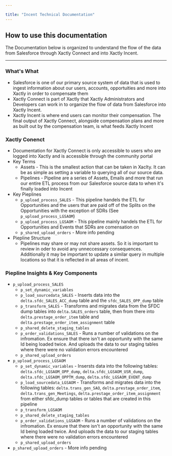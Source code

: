 ```yaml
---

title: "Incent Technical Documentation"
---
```







## How to use this documentation

The Documentation below is organized to understand the flow of the data from Salesforce through Xactly Connect and into Xactly Incent.

---

### What's What

- Salesforce is one of our primary source system of data that is used to ingest information about our users, accounts, opportuities and more into Xactly in order to compensate them
- Xactly Connect is part of Xactly that Xactly Administrators and Developers can work in to organize the flow of data from Salesforce into Xactly Incent.
- Xactly Incent is where end users can monitor their compensation. The final output of Xactly Connect, alongside compensation plans and more as built out by the compensation team, is what feeds Xactly Incent

### Xactly Conenct

- Documentation for Xactly Connect is only accessible to users who are logged into Xactly and is accessible through the community portal
- Key Terms
    - Assets - This is the smallest action that can be taken in Xaclty. It can be as simple as setting a variable to querying all of our source data.
    - Pipelines - Pipeline are a series of Assets, Emails and more that run our entire ETL process from our Salesforce source data to when it's finally loaded into Incent
- Key Pieplines
    - `p_upload_process_SALES` - This pipeline handels the ETL for Opportunities and the users that are paid off of the Splits on the Opportunities with the exception of SDRs (See `p_upload_process_LGSAOM`)
    - `p_upload_process_LGSAOM` - This pipeline mainly handels the ETL for Opportunities and Events that SDRs are comensation on
    - `p_shared_upload_orders` - More info pending
- Piepline Structure
    - Pipelines may share or may not share assets. So it is important to review in oder to avoid any unneccessary consequences. Additionally it may be important to update a similar query in multiple locations so that it is reflected in all areas of incent.

### Piepline Insights & Key Components

- `p_upload_process_SALES`
    - `p_set_dynamic_variables`
    - `p_load_sourcedata_SALES` - Inserts data into the `delta.sfdc_SALES_ACC_dump` table and the `sfdc_SALES_OPP_dump` table
    - `p_transform_SALES` - Transforms and migrates data from the SFDC dump tables into `delta.SALES_orders` table, then from there into `delta.prestage_order_item` table and `delta.prestage_order_item_assignment` table
    - `p_shared_delete_staging_tables`
    - `p_order_validations_SALES` - Runs a number of validations on the infromation. Ex ensure that there isn't an opportunity with the same Id being loaded twice. And uploads the data to our staging tables where there were no validation errors encountered
    - `p_shared_upload_orders`
- `p_upload_process_LGSAOM`
    - `p_set_dynamic_variables` - Insersts data into the following tables: `delta.sfdc_LGSAOM_OPP_dump`, `delta.sfdc_LGSAOM_USR_dump`, `delta.sfdc_LGSAOM_OPPTM_dump`, `delta.sfdc_LGSAOM_EVENT_dump`
    - `p_load_sourcedata_LGSAOM` - Transforms and migrates data into the following tables: `delta.trans_gen_SAO`, `delta.prestage_order_item`, `delta.trans_gen_Meetings`, `delta.prestage_order_item_assignment` from either sfdc_dump tables or tables that are created in this pipeline
    - `p_transform_LGSAOM`
    - `p_shared_delete_staging_tables`
    - `p_order_validations_LGSAOM` - Runs a number of validations on the infromation. Ex ensure that there isn't an opportunity with the same Id being loaded twice. And uploads the data to our staging tables where there were no validation errors encountered
    - `p_shared_upload_orders`
- `p_shared_upload_orders` - More info pending
